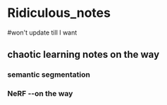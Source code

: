 # Ridiculous_notes

#won't update till I want

## chaotic learning notes on the way

### semantic segmentation
### NeRF --on the way


